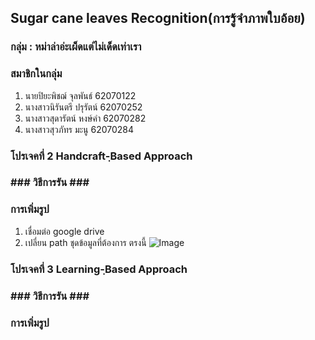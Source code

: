 ## Sugar cane leaves Recognition(การรู้จำภาพใบอ้อย)

### กลุ่ม : หม่าล่าอ่ะเผ็ดแต่ไม่เด็ดเท่าเรา  

 ### สมาชิกในกลุ่ม 
1. นายปิยะพิชฌ์ จุลพันธ์ 62070122
2. นางสาวนิรันตรี  ปรุรัตน์ 62070252
3. นางสาวสุดารัตน์ หงษ์คำ 62070282
4. นางสาวสุวภัทร มะนู   62070284


 <h3>โปรเจคที่ 2 Handcraft-ฺBased Approach<h3>
### วิธีการรัน ###

### การเพิ่มรูป ###
 1. เชื่อมต่อ google drive
 2. เปลี่ยน path ชุดข้อมูลที่ต้องการ ตรงนี้
 ![Image]()
 
 <h3>โปรเจคที่ 3  Learning-ฺBased Approach<h3>
  ### วิธีการรัน ###

  ### การเพิ่มรูป ###
  
